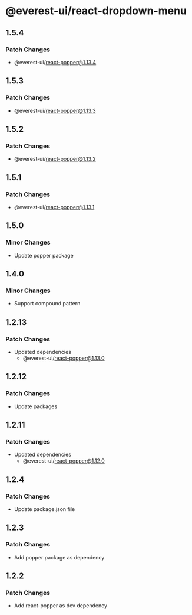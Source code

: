# @everest-ui/react-dropdown-menu

## 1.5.4

### Patch Changes

- @everest-ui/react-popper@1.13.4

## 1.5.3

### Patch Changes

- @everest-ui/react-popper@1.13.3

## 1.5.2

### Patch Changes

- @everest-ui/react-popper@1.13.2

## 1.5.1

### Patch Changes

- @everest-ui/react-popper@1.13.1

## 1.5.0

### Minor Changes

- Update popper package

## 1.4.0

### Minor Changes

- Support compound pattern

## 1.2.13

### Patch Changes

- Updated dependencies
  - @everest-ui/react-popper@1.13.0

## 1.2.12

### Patch Changes

- Update packages

## 1.2.11

### Patch Changes

- Updated dependencies
  - @everest-ui/react-popper@1.12.0

## 1.2.4

### Patch Changes

- Update package.json file

## 1.2.3

### Patch Changes

- Add popper package as dependency

## 1.2.2

### Patch Changes

- Add react-popper as dev dependency
